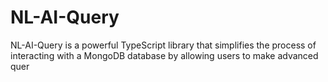 # NL-AI-Query

NL-AI-Query is a powerful TypeScript library that simplifies the process of interacting with a MongoDB database by allowing users to make advanced quer